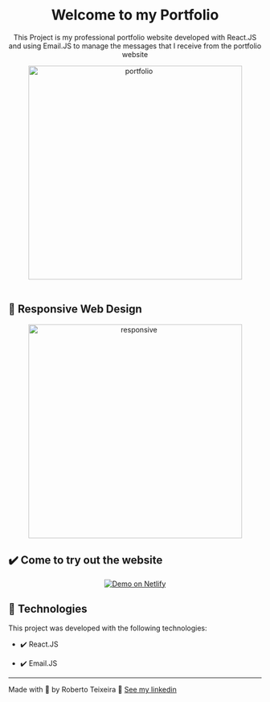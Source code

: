 <h1 align="center">
<br>
  Welcome to my Portfolio
<br>
</h1>

<p align="center">This Project is my professional portfolio website developed with React.JS and using Email.JS to manage the messages that I receive from the portfolio website</p>

<div align="center" >
  <img src="../../assets/portfolio.gif" alt="portfolio" height="425">
</div>

<br>

## 📲 Responsive Web Design

<div align="center" >
  <img src="../../assets/portfolio_Responsive.gif" alt="responsive" height="425">
</div>

## ✔️ Come to try out the website

<p align="center">
  <a href="https://elegant-pasca-d870a0.netlify.app/" target="_blank">
    <img alt="Demo on Netlify" src="https://res.cloudinary.com/lukemorales/image/upload/v1599785319/readme_logos/demo_on_netlify_umjmch.png">
  </a>
</p>

## 🚀 Technologies

This project was developed with the following technologies:

- ✔️ React.JS

- ✔️ Email.JS

---

Made with 💜 by Roberto Teixeira 👋 [See my linkedin](https://www.linkedin.com/in/roberto-teixeira-developer/)